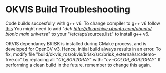 # OKVIS Build Troubleshooting #

Code builds succesfully with g++ v6. To change compiler to g++ v6 follow [this](https://linuxconfig.org/how-to-switch-between-multiple-gcc-and-g-compiler-versions-on-ubuntu-20-04-lts-focal-fossa)
You might need to add "*deb http://dk.archive.ubuntu.com/ubuntu/ bionic main universe*" to your "/etc/apt/sources.list" to install g++ v6.

OKVIS dependancy BRISK is installed during CMake process, and is developed for OpenCV v3. Hence, initial build always results in an error. To fix, modify file "build/okvis_ros/okvis/brisk/src/brisk_external/src/demo-free.cc" by replacing all "*CV_BGR2GRAY*" with: "*cv::COLOR_BGR2GRAY*"
If performing a clean build in the future, remember to change this again.
